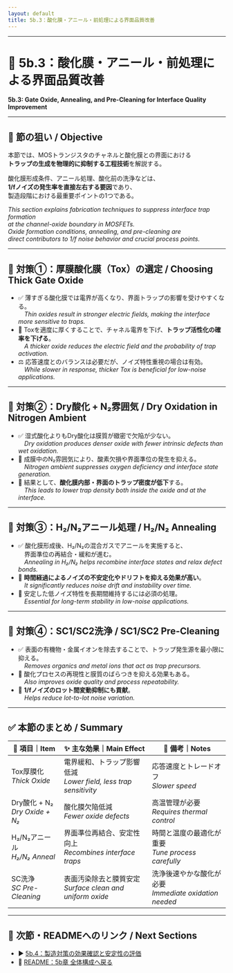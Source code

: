 ```yaml
---
layout: default
title: 5b.3：酸化膜・アニール・前処理による界面品質改善
---
```


---

# 🧪 5b.3：酸化膜・アニール・前処理による界面品質改善  
**5b.3: Gate Oxide, Annealing, and Pre-Cleaning for Interface Quality Improvement**

---

## 🎯 節の狙い / Objective

本節では、MOSトランジスタのチャネルと酸化膜との界面における  
**トラップの生成を物理的に抑制する工程技術**を解説する。  

酸化膜形成条件、アニール処理、酸化前の洗浄などは、  
**1/fノイズの発生率を直接左右する要因**であり、  
製造段階における最重要ポイントの1つである。

*This section explains fabrication techniques to suppress interface trap formation  
at the channel-oxide boundary in MOSFETs.  
Oxide formation conditions, annealing, and pre-cleaning are  
direct contributors to 1/f noise behavior and crucial process points.*

---

## 🔧 対策①：厚膜酸化膜（Tox）の選定 / Choosing Thick Gate Oxide

- ✅ 薄すぎる酸化膜では電界が高くなり、界面トラップの影響を受けやすくなる。  
 *Thin oxides result in stronger electric fields, making the interface more sensitive to traps.*  
- 🔽 Toxを適度に厚くすることで、チャネル電界を下げ、**トラップ活性化の確率を下げる**。  
 *A thicker oxide reduces the electric field and the probability of trap activation.*  
- ⚖️ 応答速度とのバランスは必要だが、ノイズ特性重視の場合は有効。  
 *While slower in response, thicker Tox is beneficial for low-noise applications.*

---

## 🔧 対策②：Dry酸化 + N₂雰囲気 / Dry Oxidation in Nitrogen Ambient

- ✅ 湿式酸化よりもDry酸化は膜質が緻密で欠陥が少ない。  
 *Dry oxidation produces denser oxide with fewer intrinsic defects than wet oxidation.*  
- 🔽 成膜中のN₂雰囲気により、酸素欠損や界面準位の発生を抑える。  
 *Nitrogen ambient suppresses oxygen deficiency and interface state generation.*  
- 🎯 結果として、**酸化膜内部・界面のトラップ密度が低下**する。  
 *This leads to lower trap density both inside the oxide and at the interface.*

---

## 🔧 対策③：H₂/N₂アニール処理 / H₂/N₂ Annealing

- ✅ 酸化膜形成後、H₂/N₂の混合ガスでアニールを実施すると、  
 界面準位の再結合・緩和が進む。  
 *Annealing in H₂/N₂ helps recombine interface states and relax defect bonds.*  
- 🔽 **時間経過によるノイズの不安定化やドリフトを抑える効果が高い**。  
 *It significantly reduces noise drift and instability over time.*  
- 🔧 安定した低ノイズ特性を長期間維持するには必須の処理。  
 *Essential for long-term stability in low-noise applications.*

---

## 🔧 対策④：SC1/SC2洗浄 / SC1/SC2 Pre-Cleaning

- ✅ 表面の有機物・金属イオンを除去することで、トラップ発生源を最小限に抑える。  
 *Removes organics and metal ions that act as trap precursors.*  
- 🔽 酸化プロセスの再現性と膜質のばらつきを抑える効果もある。  
 *Also improves oxide quality and process repeatability.*  
- 🎯 **1/fノイズのロット間変動抑制にも貢献**。  
 *Helps reduce lot-to-lot noise variation.*

---

## ✅ 本節のまとめ / Summary

| 🧩 項目｜Item | ✨ 主な効果｜Main Effect | 📝 備考｜Notes |
|------------|-------------------------------|----------------------------|
| Tox厚膜化<br>*Thick Oxide* | 電界緩和、トラップ影響低減<br>*Lower field, less trap sensitivity* | 応答速度とトレードオフ<br>*Slower speed* |
| Dry酸化 + N₂<br>*Dry Oxide + N₂* | 酸化膜欠陥低減<br>*Fewer oxide defects* | 高温管理が必要<br>*Requires thermal control* |
| H₂/N₂アニール<br>*H₂/N₂ Anneal* | 界面準位再結合、安定性向上<br>*Recombines interface traps* | 時間と温度の最適化が重要<br>*Tune process carefully* |
| SC洗浄<br>*SC Pre-Cleaning* | 表面汚染除去と膜質安定<br>*Surface clean and uniform oxide* | 洗浄後速やかな酸化が必要<br>*Immediate oxidation needed* |

---

## 🔗 次節・READMEへのリンク / Next Sections

- ▶️ [5b.4：製造対策の効果確認と安定性の評価](5b_4_effect_verification.md)  
- 📘 [README：5b章 全体構成へ戻る](README.md)
